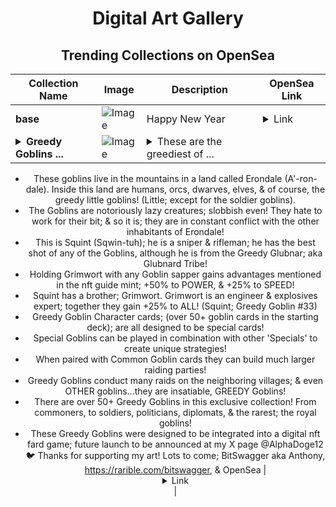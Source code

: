 <div align="center">

# Digital Art Gallery

## Trending Collections on OpenSea

| Collection Name                       | Image                                                                                     | Description                       | OpenSea Link                                                                                          |
|---------------------------------------|-------------------------------------------------------------------------------------------|-----------------------------------|--------------------------------------------------------------------------------------------------------|
| **base** | ![Image](https://i.seadn.io/s/raw/files/0eb6fb059b6b3a3ef494132c78c43100.jpg?w=500&auto=format?w=200&auto=format) | Happy New Year | <details><summary>Link</summary>[base](https://opensea.io/collection/base-1247)</details> |
| **<details><summary>Greedy Goblins ...</summary>Greedy Goblins 33</details>** | ![Image](https://i.seadn.io/s/raw/files/9ff51d310d5aee9adfb779d3879aa703.png?w=500&auto=format?w=200&auto=format) | <details><summary>   These are the greediest of ...</summary>   These are the greediest of goblins! Each unique Greedy Goblin comes with a unique name, style, & background!
*  These goblins live in the mountains in a land called Erondale (A'-ron-dale). Inside this land are humans, orcs, dwarves, elves, & of course, the greedy little goblins! (Little; except for the soldier goblins).
* The Goblins are notoriously lazy creatures; slobbish even! They hate to work for their bit; & so it is; they are in constant conflict with the other inhabitants of Erondale!
* This is Squint (Sqwin-tuh); he is a sniper & rifleman; he has the best shot of any of the Goblins, although he is from the Greedy Glubnar; aka Glubnard Tribe!
* Holding Grimwort with any Goblin sapper gains advantages mentioned in the nft guide mint; +50% to POWER, & +25% to SPEED!
* Squint has a brother; Grimwort.  Grimwort is an engineer & explosives expert; together they gain +25% to ALL!  (Squint; Greedy Goblin #33)
* Greedy Goblin Character cards; (over 50+ goblin cards in the starting deck); are all designed to be special cards!
* Special Goblins can be played in combination with other 'Specials' to create unique strategies! 
* When paired with Common Goblin cards they can build much larger raiding parties!
* Greedy Goblins conduct many raids on the neighboring villages; & even OTHER goblins...they are insatiable, GREEDY Goblins!
* There are over 50+ Greedy Goblins in this exclusive collection! From commoners, to soldiers, politicians, diplomats, & the rarest; the royal goblins!
* These Greedy Goblins were designed to be integrated into a digital nft fard game; future launch to be announced at my X page @AlphaDoge12🐦 Thanks for supporting my art! Lots to come; BitSwagger aka Anthony, https://rarible.com/bitswagger, & OpenSea</details> | <details><summary>Link</summary>[Greedy Goblins 33](https://opensea.io/collection/greedy-goblins-33)</details> |

</div>